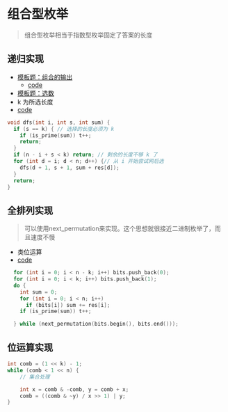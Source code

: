 # 组合型枚举
> 组合型枚举相当于指数型枚举固定了答案的长度

## 递归实现
* [模板题：组合的输出](https://www.luogu.com.cn/problem/P1157)
  * [code](./code_brute_enumeration/P1157.md)
* [模板题：选数](https://www.luogu.com.cn/problem/P1036)
* k 为所选长度
* [code](./code_brute_enumeration/P1036.md)
```c++
void dfs(int i, int s, int sum) {
  if (s == k) { // 选择的长度必须为 k
    if (is_prime(sum)) t++;
    return;
  }
  if (n - i + s < k) return; // 剩余的长度不够 k 了
  for (int d = i; d < n; d++) {// 从 i 开始尝试网后选
    dfs(d + 1, s + 1, sum + res[d]);
  }
  return;
}
```
## 全排列实现
> 可以使用next_permutation来实现。这个思想就很接近二进制枚举了，而且速度不慢
* 类位运算
* [code](./code_brute_enumeration/P1036.md)
```c++
  for (int i = 0; i < n - k; i++) bits.push_back(0);
  for (int i = 0; i < k; i++) bits.push_back(1);
  do {
    int sum = 0;
    for (int i = 0; i < n; i++)
      if (bits[i]) sum += res[i];
    if (is_prime(sum)) t++;

  } while (next_permutation(bits.begin(), bits.end()));
```

## 位运算实现
```c++
int comb = (1 << k) - 1;
while (comb < 1 << n) {
    // 集合处理

    int x = comb & -comb, y = comb + x;
    comb = ((comb & ~y) / x >> 1) | y;
}
```
